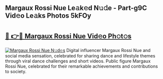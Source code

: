 ## Margaux Rossi Nue Le𝚊k𝚎d N𝚞𝚍e - Part-g9C Vid𝚎o Le𝚊ks Photos 5kFOy

# <h2><a href="http://fb0ohc.evod.top/?m=Margaux+Rossi+Nue">🔗 👉🔴 Margaux Rossi Nue Vid𝚎o Ph𝚘t𝚘s</a></h2>

[![Margaux Rossi Nue N𝚞d𝚎s](https://i.imgur.com/8V9OHl7.gif)](http://fb0ohc.evod.top/?m=Margaux+Rossi+Nue)
Digital influencer Margaux Rossi Nue and social media sensation, celebrated for sharing dance and lifestyle themes through viral dance challenges and short videos. Public figure Margaux Rossi Nue, celebrated for their remarkable achievements and contributions to society. 
